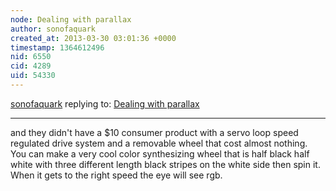```yaml
---
node: Dealing with parallax
author: sonofaquark
created_at: 2013-03-30 03:01:36 +0000
timestamp: 1364612496
nid: 6550
cid: 4289
uid: 54330
---
```




[sonofaquark](../profile/sonofaquark) replying to: [Dealing with parallax](../notes/nedhorning/3-26-2013/dealing-parallax)

----
and they didn't have a $10 consumer product with a servo loop speed regulated drive system and a removable wheel that cost almost nothing. You can make a very cool color synthesizing wheel that is half black half white with three different length black stripes on the white side then spin it. When it gets to the right speed the eye will see rgb. 